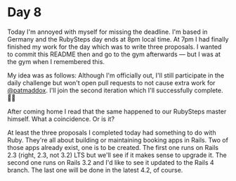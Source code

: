 # Day 8

Today I'm annoyed with myself for missing the deadline. I'm based in Germany and the RubySteps day ends at 8pm local time. At 7pm I had finally finished my work for the day which was to write three proposals. I wanted to commit this README then and go to the gym afterwards — but I was at the gym when I remembered this.

My idea was as follows: Although I'm officially out, I'll still participate in the daily challenge but won't open pull requests to not cause extra work for [@patmaddox](https://github.com/patmaddox). I'll join the second iteration which I'll successfully complete. 💪🏼

After coming home I read that the same happened to our RubySteps master himself. What a coincidence. Or is it?

At least the three proposals I completed today had something to do with Ruby. They're all about building or maintaining booking apps in Rails. Two of those apps already exist, one is to be created. The first one runs on Rails 2.3 (right, 2.3, not 3.2) LTS but we'll see if it makes sense to upgrade it. The second one runs on Rails 3.2 and I'd like to see it updated to the Rails 4 branch. The last one will be done in the latest 4.2, of course.
